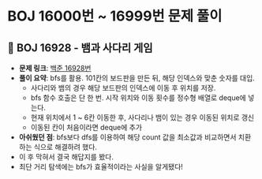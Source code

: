 # BOJ 16000번 ~ 16999번 문제 풀이

## 📌 BOJ 16928 - 뱀과 사다리 게임
- **문제 링크**: [백준 16928번](https://www.acmicpc.net/problem/16928)
- **풀이 요약**: bfs를 활용. 101칸의 보드판을 만든 뒤, 해당 인덱스와 맞춘 숫자를 대입.
  - 사다리와 뱀의 경우 해당 보드판의 인덱스에 이동 후 위치를 저장.
  - bfs 함수 호출은 단 한 번. 시작 위치와 이동 횟수를 정수형 배열로 deque에 넣는다.
  - 현재 위치에서 1 ~ 6칸 이동한 후, 사다리나 뱀이 있는 경우 이동된 위치로 갱신
  - 이동된 칸이 처음이라면 deque에 추가
-  **아쉬웠던 점**: bfs보다 dfs를 이용하여 해당 count 값을 최소값과 비교하면서 치환하는 식으로 해결하려 했다.
  - 이 후 막혀서 결국 해답지를 봤다.
  - 최단 거리 탐색에는 bfs가 효율적이라는 사실을 알게됐다!